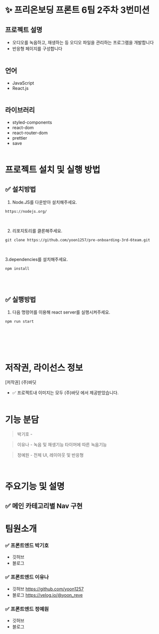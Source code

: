 # ✨ 프리온보딩 프론트 6팀 2주차 3번미션

## 프로젝트 설명

- 오디오를 녹음하고, 재생하는 등 오디오 파일을 관리하는 프로그램을 개발합니다
- 반응형 페이지를 구성합니다 
  <br/>
  <br/>

## 언어
- JavaScript
- React.js
  <br/>
  <br/>

## 라이브러리

- styled-components
- react-dom
- react-router-dom
- prettier
- save
  <br/>
  <br/>

# 프로젝트 설치 및 실행 방법

## ✅ 설치방법

1. Node.JS를 다운받아 설치해주세요. 

```
https://nodejs.org/
```

<br/>

2. 리포지토리를 클론해주세요.<br/>

```
git clone https://github.com/yoon1257/pre-onboarding-3rd-6team.git
```

<br/>

3.dependencies를 설치해주세요.

```
npm install
```

<br/>
<br/>

## ✅ 실행방법

1. 다음 명령어를 이용해 react server를 실행시켜주세요.

```
npm run start
```

<br/>



   <br/>
   <br/>
   <br/>

# 저작권, 라이선스 정보

[저작권] (주)바딧
<br/>

- ✅ 프로젝트내 이미지는 모두 (주)바딧 에서 제공받았습니다.
  <br/>
  <br/>

# 기능 분담

> 박기호 - 

> 이유나 - 녹음 및 재생기능 타이머에 따른 녹음기능 

> 정예원 - 전체 UI, 레이아웃 및 반응형

<br/>

# 주요기능 및 설명

## ✅ 메인 카테고리별 Nav 구현



# 팀원소개

### ✅ 프론트엔드 박기호 

- 깃허브 
- 블로그 


### ✅ 프론트엔드 이유나

- 깃허브 https://github.com/yoon1257
- 블로그 https://velog.io/@yoon_reve

### ✅ 프론트엔드 정예원

- 깃허브 
- 블로그 

